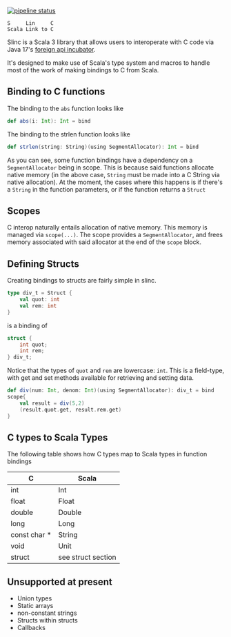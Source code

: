 [![pipeline status](https://gitlab.com/mhammons/slinc/badges/master/pipeline.svg)](https://gitlab.com/mhammons/slinc/-/commits/master)
```
S     Lin     C
Scala Link to C
```

Slinc is a Scala 3 library that allows users to interoperate with C code via Java 17's [foreign api incubator](https://docs.oracle.com/en/java/javase/17/docs/api/jdk.incubator.foreign/jdk/incubator/foreign/package-summary.html).

It's designed to make use of Scala's type system and macros to handle most of the work of making bindings to C from Scala.

## Binding to C functions

The binding to the `abs` function looks like
```scala
def abs(i: Int): Int = bind
```

The binding to the strlen function looks like

```scala
def strlen(string: String)(using SegmentAllocator): Int = bind
```
As you can see, some function bindings have a dependency on a `SegmentAllocator` being in scope. This is because said functions allocate native memory (in the above case, `String` must be made into a C String via native allocation). At the moment, the cases where this happens is if there's a `String` in the function parameters, or if the function returns a `Struct`

## Scopes

C interop naturally entails allocation of native memory. This memory is managed via `scope(...)`. The scope provides a `SegmentAllocator`, and frees memory associated with said allocator at the end of the `scope` block.

## Defining Structs

Creating bindings to structs are fairly simple in slinc.

```scala
type div_t = Struct {
    val quot: int
    val rem: int
}
```

is a binding of 

```C
struct {
    int quot;
    int rem;
} div_t;
```

Notice that the types of `quot` and `rem` are lowercase: `int`. This is a field-type, with get and set methods available for retrieving and setting data.

```scala
def div(num: Int, denom: Int)(using SegmentAllocator): div_t = bind
scope{
    val result = div(5,2)
    (result.quot.get, result.rem.get)
}
```

## C types to Scala Types

The following table shows how C types map to Scala types in function bindings

|C   | Scala|
|----|------|
|int | Int  |
|float| Float|
|double | Double|
|long | Long |
| const char * | String |
| void | Unit |
| struct | see struct section |


## Unsupported at present

* Union types
* Static arrays
* non-constant strings
* Structs within structs
* Callbacks
